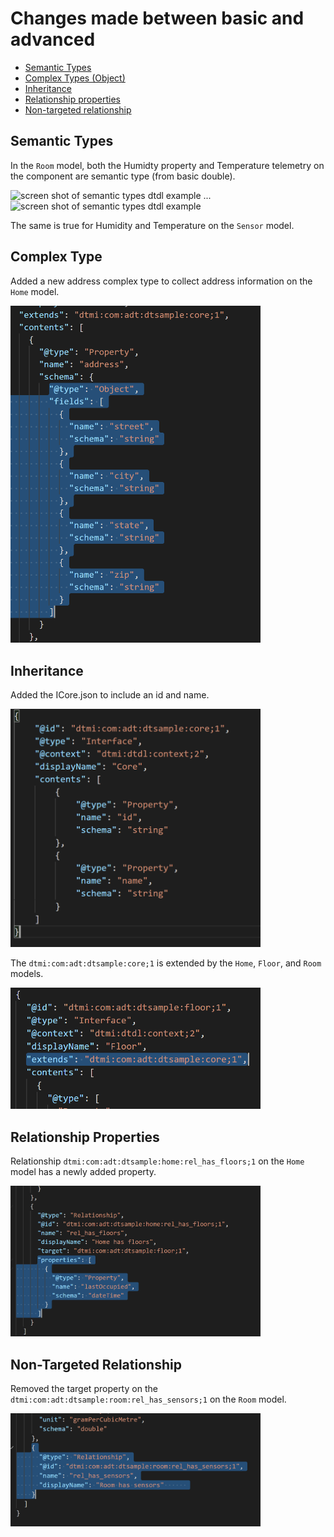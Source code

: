 # Changes made between basic and advanced

- [Semantic Types](#semantic-types)
- [Complex Types (Object)](#complex-type)
- [Inheritance](#inheritance)
- [Relationship properties](#relationship-properties)
- [Non-targeted relationship](#non-targeted-relationship)

## Semantic Types

In the `Room` model, both the Humidty property and Temperature telemetry on the component are semantic type (from basic double).

<img src="../../images/adv-home-semantic-properties.png" style="max-width: 400px" alt="screen shot of semantic types dtdl example" />
...
<img src="../../images/adv-home-semantic-telemtry.png" style="max-width: 400px" alt="screen shot of semantic types dtdl example" />

The same is true for Humidity and Temperature on the `Sensor` model.

## Complex Type

Added a new address complex type to collect address information on the `Home` model.

<img src="../../images/adv-home-object.png" style="max-width: 400px" alt="screen shot of a complex type dtdl example" />

## Inheritance
Added the ICore.json to include an id and name. 

<img src="../../images/adv-home-core.png" style="max-width: 400px" alt="screen shot of inheritance dtdl example" />

The `dtmi:com:adt:dtsample:core;1` is extended by the `Home`, `Floor`, and `Room` models.

<img src="../../images/adv-home-inheritance.png" style="max-width: 400px" alt="screen shot of inheritance extended dtdl example" />

## Relationship Properties

Relationship `dtmi:com:adt:dtsample:home:rel_has_floors;1` on the `Home` model has a newly added property.

<img src="../../images/adv-home-rel.png" style="max-width: 400px" alt="screen shot of relationship properties dtdl example" />

## Non-Targeted Relationship

Removed the target property on the `dtmi:com:adt:dtsample:room:rel_has_sensors;1` on the `Room` model.

<img src="../../images/adv-home-nontarget.png" style="max-width: 400px" alt="screen shot of non-targeted relationship dtdl example" />